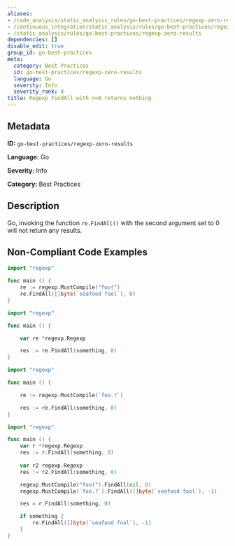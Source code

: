 ```yaml
---
aliases:
- /code_analysis/static_analysis_rules/go-best-practices/regexp-zero-results
- /continuous_integration/static_analysis/rules/go-best-practices/regexp-zero-results
- /static_analysis/rules/go-best-practices/regexp-zero-results
dependencies: []
disable_edit: true
group_id: go-best-practices
meta:
  category: Best Practices
  id: go-best-practices/regexp-zero-results
  language: Go
  severity: Info
  severity_rank: 4
title: Regexp FindAll with n=0 returns nothing
---
```

<!--  SOURCED FROM https://github.com/DataDog/datadog-static-analyzer-rule-docs -->


## Metadata
**ID:** `go-best-practices/regexp-zero-results`

**Language:** Go

**Severity:** Info

**Category:** Best Practices

## Description
Go, invoking the function `re.FindAll()` with the second argument set to 0 will not return any results.

## Non-Compliant Code Examples
```go
import "regexp"

func main () {
    re := regexp.MustCompile("foo(")
    re.FindAll([]byte(`seafood fool`), 0)
}
```

```go
import "regexp"

func main () {

    var re *regexp.Regexp

    res := re.FindAll(something, 0)
}
```

```go
import "regexp"

func main () {

    re := regexp.MustCompile(`foo.?`)

    res := re.FindAll(something, 0)
}
```

```go
import "regexp"

func main () {
    var r *regexp.Regexp
    res := r.FindAll(something, 0)
    
    var r2 regexp.Regexp
    res := r2.FindAll(something, 0)

    regexp.MustCompile("foo(").FindAll(nil, 0)
    regexp.MustCompile(`foo.?`).FindAll([]byte(`seafood fool`), -1)

    res = r.FindAll(something, 0)

    if something {
        re.FindAll([]byte(`seafood fool`), -1)
    }
}
```
